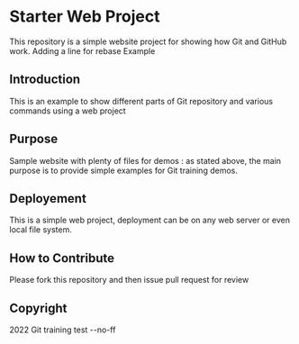 # Starter Web Project

This repository is a simple website project for showing how Git and GitHub work.
Adding a line for rebase Example

## Introduction
This is an example to show different parts of Git repository and various commands using a web project

## Purpose

Sample website with plenty of files for demos : as stated above, the main purpose is to provide simple examples for Git training demos.

## Deployement
This is a simple web project, deployment can be on any web server or even local file system.

## How to Contribute
Please fork this repository and then issue pull request for review

## Copyright

2022 Git training
test --no-ff